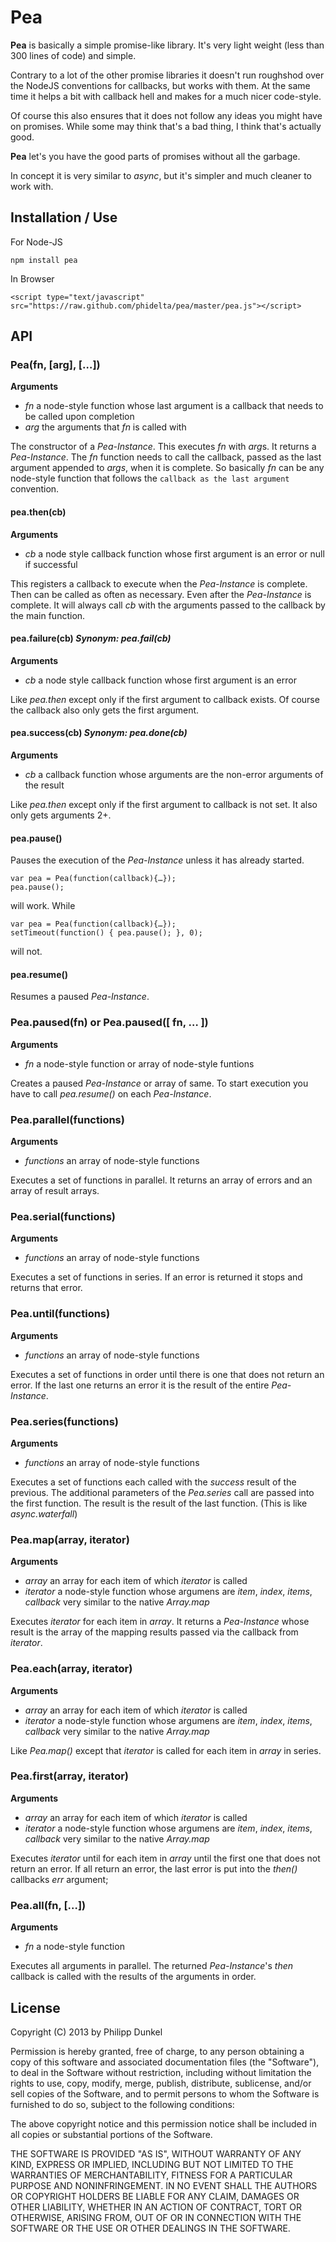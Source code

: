 # Pea

**Pea** is basically a simple promise-like library. It's very light weight (less than 300 lines of code) and simple.

Contrary to a lot of the other promise libraries it doesn't run roughshod over the NodeJS conventions for callbacks, but works with them. At the same time it helps a bit with callback hell and makes for a much nicer code-style.

Of course this also ensures that it does not follow any ideas you might have on promises. While some may think that's a bad thing, I think that's actually good.

**Pea** let's you have the good parts of promises without all the garbage.

In concept it is very similar to *async*, but it's simpler and much cleaner to work with.

## Installation / Use

For Node-JS

    npm install pea

In Browser

    <script type="text/javascript" src="https://raw.github.com/phidelta/pea/master/pea.js"></script>

## API

### Pea(fn, [arg], […])

**Arguments**

 * *fn* a node-style function whose last argument is a callback that needs to be called upon completion
 * *arg* the arguments that *fn* is called with

The constructor of a *Pea-Instance*. This executes *fn* with *arg*s. It returns a *Pea-Instance*. The *fn* function needs to call the callback, passed as the last argument appended to *args*, when it is complete. So basically *fn* can be any node-style function that follows the `callback as the last argument` convention.

#### pea.then(cb)

**Arguments**

 * *cb* a node style callback function whose first argument is an error or null if successful

This registers a callback to execute when the *Pea-Instance* is complete. Then can be called as often as necessary. Even after the *Pea-Instance* is complete. It will always call *cb* with the arguments passed to the callback by the main function.

#### pea.failure(cb) *Synonym: pea.fail(cb)*

**Arguments**

 * *cb* a node style callback function whose first argument is an error

Like *pea.then* except only if the first argument to callback exists. Of course the callback also only gets the first argument.

#### pea.success(cb) *Synonym: pea.done(cb)*

**Arguments**

 * *cb* a callback function whose arguments are the non-error arguments of the result

Like *pea.then* except only if the first argument to callback is not set. It also only gets arguments 2+.

#### pea.pause()

Pauses the execution of the *Pea-Instance* unless it has already started.

    var pea = Pea(function(callback){…});
    pea.pause();

will work. While

    var pea = Pea(function(callback){…});
    setTimeout(function() { pea.pause(); }, 0);

will not.

#### pea.resume()

Resumes a paused *Pea-Instance*.

### Pea.paused(fn) or Pea.paused([ fn, … ])

**Arguments**

 * *fn* a node-style function or array of node-style funtions

Creates a paused *Pea-Instance* or array of same. To start execution you have to call *pea.resume()* on each *Pea-Instance*.

### Pea.parallel(functions)

**Arguments**

 * *functions* an array of node-style functions

Executes a set of functions in parallel. It returns an array of errors and an array of result arrays.

### Pea.serial(functions)

**Arguments**

 * *functions* an array of node-style functions

Executes a set of functions in series. If an error is returned it stops and returns that error.

### Pea.until(functions)

**Arguments**

 * *functions* an array of node-style functions

Executes a set of functions in order until there is one that does not return an error. If the last one returns an error it is the result of the entire *Pea-Instance*.

### Pea.series(functions)

**Arguments**

 * *functions* an array of node-style functions

Executes a set of functions each called with the *success* result of the previous. The additional parameters of the *Pea.series* call are passed into the first function. The result is the result of the last function. (This is like *async.waterfall*)

### Pea.map(array, iterator)

**Arguments**

 * *array* an array for each item of which *iterator* is called
 * *iterator* a node-style function whose argumens are *item*, *index*, *items*, *callback* very similar to the native *Array.map*

Executes *iterator* for each item in *array*. It returns a *Pea-Instance* whose result is the array of the mapping results passed via the callback from *iterator*.

### Pea.each(array, iterator)

**Arguments**

 * *array* an array for each item of which *iterator* is called
 * *iterator* a node-style function whose argumens are *item*, *index*, *items*, *callback* very similar to the native *Array.map*

Like *Pea.map()* except that *iterator* is called for each item in *array* in series.

### Pea.first(array, iterator)

**Arguments**

 * *array* an array for each item of which *iterator* is called
 * *iterator* a node-style function whose argumens are *item*, *index*, *items*, *callback* very similar to the native *Array.map*

Executes *iterator* until for each item in *array* until the first one that does not return an error. If all return an error, the last error is put into the *then()* callbacks *err* argument;

### Pea.all(fn, […])

**Arguments**

 * *fn* a node-style function

Executes all arguments in parallel. The returned *Pea-Instance*'s *then* callback is called with the results of the arguments in order.

## License

Copyright (C) 2013 by Philipp Dunkel

Permission is hereby granted, free of charge, to any person obtaining a copy of this software and associated documentation files (the "Software"), to deal in the Software without restriction, including without limitation the rights to use, copy, modify, merge, publish, distribute, sublicense, and/or sell copies of the Software, and to permit persons to whom the Software is furnished to do so, subject to the following conditions:

The above copyright notice and this permission notice shall be included in all copies or substantial portions of the Software.

THE SOFTWARE IS PROVIDED "AS IS", WITHOUT WARRANTY OF ANY KIND, EXPRESS OR IMPLIED, INCLUDING BUT NOT LIMITED TO THE WARRANTIES OF MERCHANTABILITY, FITNESS FOR A PARTICULAR PURPOSE AND NONINFRINGEMENT. IN NO EVENT SHALL THE AUTHORS OR COPYRIGHT HOLDERS BE LIABLE FOR ANY CLAIM, DAMAGES OR OTHER LIABILITY, WHETHER IN AN ACTION OF CONTRACT, TORT OR OTHERWISE, ARISING FROM, OUT OF OR IN CONNECTION WITH THE SOFTWARE OR THE USE OR OTHER DEALINGS IN THE SOFTWARE.
